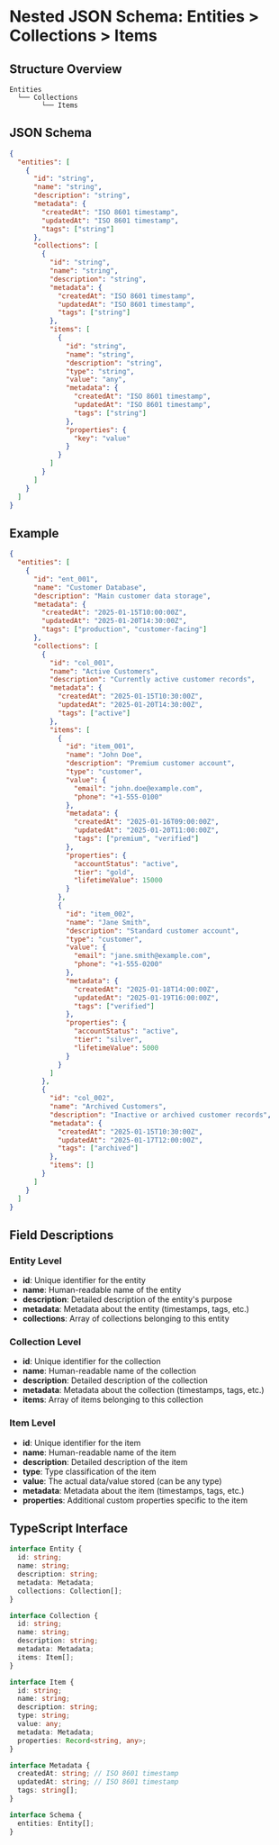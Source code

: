 # Nested JSON Schema: Entities > Collections > Items

## Structure Overview

```
Entities
  └── Collections
        └── Items
```

## JSON Schema

```json
{
  "entities": [
    {
      "id": "string",
      "name": "string",
      "description": "string",
      "metadata": {
        "createdAt": "ISO 8601 timestamp",
        "updatedAt": "ISO 8601 timestamp",
        "tags": ["string"]
      },
      "collections": [
        {
          "id": "string",
          "name": "string",
          "description": "string",
          "metadata": {
            "createdAt": "ISO 8601 timestamp",
            "updatedAt": "ISO 8601 timestamp",
            "tags": ["string"]
          },
          "items": [
            {
              "id": "string",
              "name": "string",
              "description": "string",
              "type": "string",
              "value": "any",
              "metadata": {
                "createdAt": "ISO 8601 timestamp",
                "updatedAt": "ISO 8601 timestamp",
                "tags": ["string"]
              },
              "properties": {
                "key": "value"
              }
            }
          ]
        }
      ]
    }
  ]
}
```

## Example

```json
{
  "entities": [
    {
      "id": "ent_001",
      "name": "Customer Database",
      "description": "Main customer data storage",
      "metadata": {
        "createdAt": "2025-01-15T10:00:00Z",
        "updatedAt": "2025-01-20T14:30:00Z",
        "tags": ["production", "customer-facing"]
      },
      "collections": [
        {
          "id": "col_001",
          "name": "Active Customers",
          "description": "Currently active customer records",
          "metadata": {
            "createdAt": "2025-01-15T10:30:00Z",
            "updatedAt": "2025-01-20T14:30:00Z",
            "tags": ["active"]
          },
          "items": [
            {
              "id": "item_001",
              "name": "John Doe",
              "description": "Premium customer account",
              "type": "customer",
              "value": {
                "email": "john.doe@example.com",
                "phone": "+1-555-0100"
              },
              "metadata": {
                "createdAt": "2025-01-16T09:00:00Z",
                "updatedAt": "2025-01-20T11:00:00Z",
                "tags": ["premium", "verified"]
              },
              "properties": {
                "accountStatus": "active",
                "tier": "gold",
                "lifetimeValue": 15000
              }
            },
            {
              "id": "item_002",
              "name": "Jane Smith",
              "description": "Standard customer account",
              "type": "customer",
              "value": {
                "email": "jane.smith@example.com",
                "phone": "+1-555-0200"
              },
              "metadata": {
                "createdAt": "2025-01-18T14:00:00Z",
                "updatedAt": "2025-01-19T16:00:00Z",
                "tags": ["verified"]
              },
              "properties": {
                "accountStatus": "active",
                "tier": "silver",
                "lifetimeValue": 5000
              }
            }
          ]
        },
        {
          "id": "col_002",
          "name": "Archived Customers",
          "description": "Inactive or archived customer records",
          "metadata": {
            "createdAt": "2025-01-15T10:30:00Z",
            "updatedAt": "2025-01-17T12:00:00Z",
            "tags": ["archived"]
          },
          "items": []
        }
      ]
    }
  ]
}
```

## Field Descriptions

### Entity Level

- **id**: Unique identifier for the entity
- **name**: Human-readable name of the entity
- **description**: Detailed description of the entity's purpose
- **metadata**: Metadata about the entity (timestamps, tags, etc.)
- **collections**: Array of collections belonging to this entity

### Collection Level

- **id**: Unique identifier for the collection
- **name**: Human-readable name of the collection
- **description**: Detailed description of the collection
- **metadata**: Metadata about the collection (timestamps, tags, etc.)
- **items**: Array of items belonging to this collection

### Item Level

- **id**: Unique identifier for the item
- **name**: Human-readable name of the item
- **description**: Detailed description of the item
- **type**: Type classification of the item
- **value**: The actual data/value stored (can be any type)
- **metadata**: Metadata about the item (timestamps, tags, etc.)
- **properties**: Additional custom properties specific to the item

## TypeScript Interface

```typescript
interface Entity {
  id: string;
  name: string;
  description: string;
  metadata: Metadata;
  collections: Collection[];
}

interface Collection {
  id: string;
  name: string;
  description: string;
  metadata: Metadata;
  items: Item[];
}

interface Item {
  id: string;
  name: string;
  description: string;
  type: string;
  value: any;
  metadata: Metadata;
  properties: Record<string, any>;
}

interface Metadata {
  createdAt: string; // ISO 8601 timestamp
  updatedAt: string; // ISO 8601 timestamp
  tags: string[];
}

interface Schema {
  entities: Entity[];
}
```
